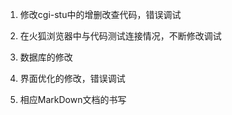
1. 修改cgi-stu中的增删改查代码，错误调试

2. 在火狐浏览器中与代码测试连接情况，不断修改调试

3. 数据库的修改

4. 界面优化的修改，错误调试

4. 相应MarkDown文档的书写
